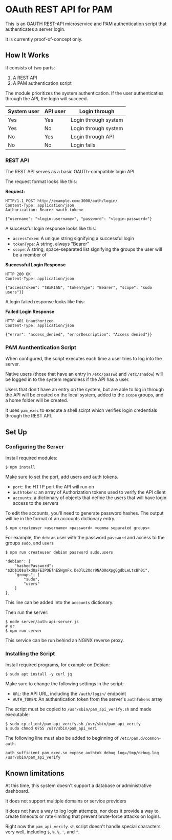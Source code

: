 # OAuth REST API for PAM

This is an OAUTH REST-API microservice and PAM authentication script that authenticates a server login.

It is currently proof-of-concept only.

## How It Works

It consists of two parts:

1. A REST API
2. A PAM authentication script

The module prioritizes the system authentication. If the user authenticaties through the API, the login will succeed.

| System user | API user | Login through        |
| ----------- | -------- | -------------------- |
| Yes         | Yes      | Login through system |
| Yes         | No       | Login through system |
| No          | Yes      | Login through API    |
| No          | No       | Login fails          |

### REST API

The REST API serves as a basic OAUTh-compatible login API.

The request format looks like this:

**Request:**

```console
HTTP/1.1 POST http://example.com:3000/auth/login/
Content-Type: application/json
Authorization: Bearer <auth-token>

{"username": "<login-username>", "password": "<login-password>"}
```

A successful login response looks like this:

- `accessToken`: A unique string signifying a successful login
- `tokenType`: A string, always "Bearer"
- `scope`: A string, space-separated list signifying the groups the user will be a member of

**Successful Login Response**

```console
HTTP 200 OK
Content-Type: application/json

{"accessToken": "tBxKIhN", "tokenType": "Bearer", "scope": "sudo users"}}
```

A login failed response looks like this:

**Failed Login Response**

```console
HTTP 401 Unauthorized
Content-Type: application/json

{"error": "access_denied", "errorDescription": "Access denied"}}
```

### PAM Aunthentication Script

When configured, the script executes each time a user tries to log into the server.

Native users (those that have an entry in `/etc/passwd` and `/etc/shadow`) will be logged in to the system regardless if the API has a user.

Users that don't have an entry on the system, but are able to log in through the API will be created on the local system, added to the `scope` groups, and a home folder will be created.

It uses `pam_exec` to execute a shell scirpt which verifies login credentials through the REST API.

## Set Up

### Configuring the Server

Install required modules:

```console
$ npm install
```

Make sure to set the port, add users and auth tokens.

- `port`: the HTTP port the API will run on
- `authTokens`: an array of Authorization tokens used to verify the API client
- `accounts`: a dictionary of objects that define the users that will have login access to the servers

To edit the accounts, you'll need to generate password hashes. The output will be in the format of an accounts dictionary entry.

```console
$ npm createuser <username> <password> <comma separated groups>
```

For example, the `debian` user with the password `password` and access to the groups `sudo`, and `users`

```console
$ npm run createuser debian password sudo,users

"debian": {
    "hashedPassword": "$2b$10$uTxdUaFEIPQEfnESNgmFx.De3lL2Oor9NAQ0oXpgGgdbLeLtcBh0i",
    "groups": [
        "sudo",
        "users"
    ]
},
```

This line can be added into the `accounts` dictionary.

Then run the server:

```
$ node server/auth-api-server.js
# or
$ npm run server
```

This service can be run behind an NGiNX reverse proxy.

### Installing the Script

Install required programs, for example on Debian:

```console
$ sudo apt install -y curl jq
```

Make sure to change the following settings in the script:

- `URL`: the API URL, including the `/auth/login/` endpoint
- `AUTH_TOKEN`: An authentication token from the server's `authTokens` array

The script must be copied to `/usr/sbin/pam_api_verify.sh` and made executable:

```console
$ sudo cp client/pam_api_verify.sh /usr/sbin/pam_api_verify
$ sudo chmod 0755 /usr/sbin/pam_api_veri
```

The following line must also be added to beginning of `/etc/pam.d/common-auth`:

```console
auth sufficient pam_exec.so expose_authtok debug log=/tmp/debug.log /usr/sbin/pam_api_verify
```

## Known limitations

At this time, this system doesn't support a database or administrative dashboard.

It does not support multiple domains or service providers

It does not have a way to log login attempts, nor does it provide a way to create timeouts or rate-limiting that prevent brute-force attacks on logins.

Right now the `pam_api_verify.sh` script doesn't handle special characters very well, including `$`, `%`, `%`, `'`, and `"`.
